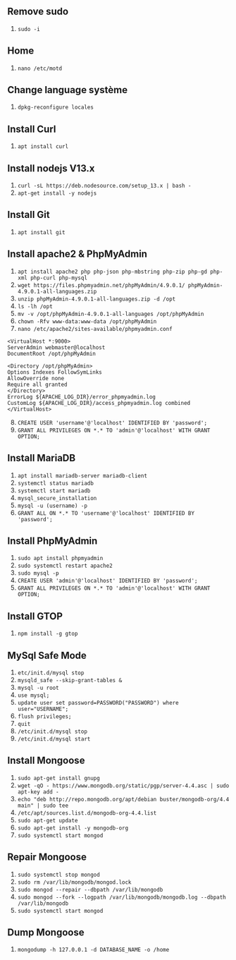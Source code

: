 ## Remove sudo
1. `sudo -i`

## Home
1. `nano /etc/motd`

## Change language système
1. `dpkg-reconfigure locales`

## Install Curl
1. `apt install curl`

## Install nodejs V13.x
1. `curl -sL https://deb.nodesource.com/setup_13.x | bash -`
2. `apt-get install -y nodejs`

## Install Git
1. `apt install git`

## Install apache2 & PhpMyAdmin
1. `apt install apache2 php php-json php-mbstring php-zip php-gd php-xml php-curl php-mysql`
2. `wget https://files.phpmyadmin.net/phpMyAdmin/4.9.0.1/ phpMyAdmin-4.9.0.1-all-languages.zip`
3. `unzip phpMyAdmin-4.9.0.1-all-languages.zip -d /opt`
4. `ls -lh /opt`
5. `mv -v /opt/phpMyAdmin-4.9.0.1-all-languages /opt/phpMyAdmin`
6. `chown -Rfv www-data:www-data /opt/phpMyAdmin`
7. `nano /etc/apache2/sites-available/phpmyadmin.conf`
```htlm
<VirtualHost *:9000>
ServerAdmin webmaster@localhost
DocumentRoot /opt/phpMyAdmin
 
<Directory /opt/phpMyAdmin>
Options Indexes FollowSymLinks
AllowOverride none
Require all granted
</Directory>
ErrorLog ${APACHE_LOG_DIR}/error_phpmyadmin.log
CustomLog ${APACHE_LOG_DIR}/access_phpmyadmin.log combined
</VirtualHost>
```
8. `CREATE USER 'username'@'localhost' IDENTIFIED BY 'password';`
5. `GRANT ALL PRIVILEGES ON *.* TO 'admin'@'localhost' WITH GRANT OPTION;`

## Install MariaDB
1. `apt install mariadb-server mariadb-client`
2. `systemctl status mariadb`
3. `systemctl start mariadb`
4. `mysql_secure_installation`
5. `mysql -u (username) -p`
6. `GRANT ALL ON *.* TO 'username'@'localhost' IDENTIFIED BY 'password';`

## Install PhpMyAdmin
1. `sudo apt install phpmyadmin`
2. `sudo systemctl restart apache2`
3. `sudo mysql -p`
4. `CREATE USER 'admin'@'localhost' IDENTIFIED BY 'password';`
5. `GRANT ALL PRIVILEGES ON *.* TO 'admin'@'localhost' WITH GRANT OPTION;`

## Install GTOP
1. `npm install -g gtop`

## MySql Safe Mode
1. `etc/init.d/mysql stop`
2. `mysqld_safe --skip-grant-tables &`
3. `mysql -u root`
4. `use mysql;`
5. `update user set password=PASSWORD("PASSWORD") where user="USERNAME";`
6. `flush privileges;`
7. `quit`
8. `/etc/init.d/mysql stop`
9. `/etc/init.d/mysql start`

## Install Mongoose
1. `sudo apt-get install gnupg`
2. `wget -qO - https://www.mongodb.org/static/pgp/server-4.4.asc | sudo apt-key add -`
3. `echo "deb http://repo.mongodb.org/apt/debian buster/mongodb-org/4.4 main" | sudo tee` 
4. `/etc/apt/sources.list.d/mongodb-org-4.4.list`
5. `sudo apt-get update`
6. `sudo apt-get install -y mongodb-org`
7. `sudo systemctl start mongod`

## Repair Mongoose
1. `sudo systemctl stop mongod`
2. `sudo rm /var/lib/mongodb/mongod.lock`
3. `sudo mongod --repair --dbpath /var/lib/mongodb`
4. `sudo mongod --fork --logpath /var/lib/mongodb/mongodb.log --dbpath /var/lib/mongodb`
5. `sudo systemctl start mongod`

## Dump Mongoose
1. `mongodump -h 127.0.0.1 -d DATABASE_NAME -o /home`
